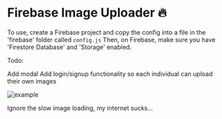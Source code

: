 # Firebase Image Uploader 🔥

To use, create a Firebase project and copy the config into a file in the 'firebase' folder called `config.js`
Then, on Firebase, make sure you have 'Firestore Database' and 'Storage' enabled.

Todo:

Add modal
Add login/signup functionality so each individual can upload their own images

![example](https://user-images.githubusercontent.com/62375480/130384187-a1b5ee45-49b1-4612-ba0a-5823d18ac4d1.gif)

Ignore the slow image loading, my internet sucks...











